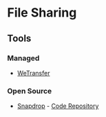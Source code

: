 # File Sharing

## Tools

### Managed

- [WeTransfer](https://wetransfer.com)

### Open Source

- [Snapdrop](https://snapdrop.net/) - [Code Repository](https://github.com/RobinLinus/snapdrop)

<!--
https://github.com/stonith404/pingvin-share
-->
